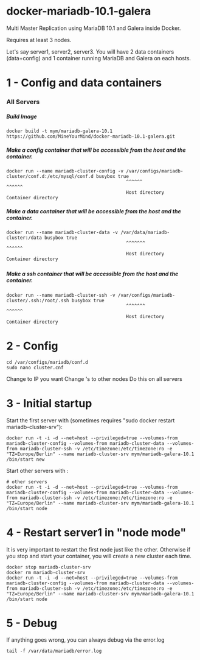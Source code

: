 # docker-mariadb-10.1-galera
Multi Master Replication using MariaDB 10.1 and Galera inside Docker.

Requires at least 3 nodes.

Let's say server1, server2, server3. You will have 2 data containers (data+config) and 1 container running MariaDB and Galera on each hosts.

# 1 - Config and data containers
### All Servers

##### Build Image
```
docker build -t mym/mariadb-galera-10.1 https://github.com/MineYourMind/docker-mariadb-10.1-galera.git
```


##### Make a config container that will be accessible from the host and the container.
```
docker run --name mariadb-cluster-config -v /var/configs/mariadb-cluster/conf.d:/etc/mysql/conf.d busybox true
                                            ^^^^^^                      ^^^^^^
                                            Host directory               Container directory
```

##### Make a data container that will be accessible from the host and the container.
```
docker run --name mariadb-cluster-data -v /var/data/mariadb-cluster:/data busybox true
                                            ^^^^^^^                      ^^^^^^
                                            Host directory               Container directory
```

##### 

##### Make a ssh container that will be accessible from the host and the container.
```
docker run --name mariadb-cluster-ssh -v /var/configs/mariadb-cluster/.ssh:/root/.ssh busybox true
                                            ^^^^^^^                      ^^^^^^
                                            Host directory               Container directory
```

#####


# 2 - Config
```
cd /var/configs/mariadb/conf.d
sudo nano cluster.cnf
```
Change <IP> to IP you want
Change <NODE>'s to other nodes
Do this on all servers

# 3 - Initial startup

Start the first server with (sometimes requires "sudo docker restart mariadb-cluster-srv"):
```
docker run -t -i -d --net=host --privileged=true --volumes-from mariadb-cluster-config --volumes-from mariadb-cluster-data --volumes-from mariadb-cluster-ssh -v /etc/timezone:/etc/timezone:ro -e "TZ=Europe/Berlin" --name mariadb-cluster-srv mym/mariadb-galera-10.1 /bin/start new
```

Start other servers with :
```
# other servers
docker run -t -i -d --net=host --privileged=true --volumes-from mariadb-cluster-config --volumes-from mariadb-cluster-data --volumes-from mariadb-cluster-ssh -v /etc/timezone:/etc/timezone:ro -e "TZ=Europe/Berlin" --name mariadb-cluster-srv mym/mariadb-galera-10.1 /bin/start node
```

# 4 - Restart server1 in "node mode"
It is very important to restart the first node just like the other. Otherwise if you stop and start your container, you will create a new cluster each time.

```
docker stop mariadb-cluster-srv
docker rm mariadb-cluster-srv
docker run -t -i -d --net=host --privileged=true --volumes-from mariadb-cluster-config --volumes-from mariadb-cluster-data --volumes-from mariadb-cluster-ssh -v /etc/timezone:/etc/timezone:ro -e "TZ=Europe/Berlin" --name mariadb-cluster-srv mym/mariadb-galera-10.1 /bin/start node
```

# 5 - Debug
If anything goes wrong, you can always debug via the error.log
```
tail -f /var/data/mariadb/error.log
```

